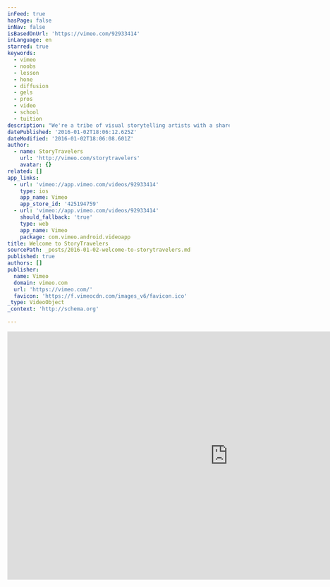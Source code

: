 ```yaml
---
inFeed: true
hasPage: false
inNav: false
isBasedOnUrl: 'https://vimeo.com/92933414'
inLanguage: en
starred: true
keywords:
  - vimeo
  - noobs
  - lesson
  - hone
  - diffusion
  - gels
  - pros
  - video
  - school
  - tuition
description: "We're a tribe of visual storytelling artists with a shared passion for genuine travel experiences. Check out our stories. Http://storytravelers.com"
datePublished: '2016-01-02T18:06:12.625Z'
dateModified: '2016-01-02T18:06:08.601Z'
author:
  - name: StoryTravelers
    url: 'http://vimeo.com/storytravelers'
    avatar: {}
related: []
app_links:
  - url: 'vimeo://app.vimeo.com/videos/92933414'
    type: ios
    app_name: Vimeo
    app_store_id: '425194759'
  - url: 'vimeo://app.vimeo.com/videos/92933414'
    should_fallback: 'true'
    type: web
    app_name: Vimeo
    package: com.vimeo.android.videoapp
title: Welcome to StoryTravelers
sourcePath: _posts/2016-01-02-welcome-to-storytravelers.md
published: true
authors: []
publisher:
  name: Vimeo
  domain: vimeo.com
  url: 'https://vimeo.com/'
  favicon: 'https://f.vimeocdn.com/images_v6/favicon.ico'
_type: VideoObject
_context: 'http://schema.org'

---
```

<iframe src="https://cdn.embedly.com/widgets/media.html?src=https%3A%2F%2Fplayer.vimeo.com%2Fvideo%2F92933414&amp;url=https%3A%2F%2Fvimeo.com%2F92933414&amp;image=http%3A%2F%2Fi.vimeocdn.com%2Fvideo%2F509234857_1280.jpg&amp;key=b7d04c9b404c499eba89ee7072e1c4f7&amp;type=text%2Fhtml&amp;schema=vimeo" width="1000" height="563" scrolling="no" frameborder="0" allowfullscreen="allowfullscreen" style=""></iframe>